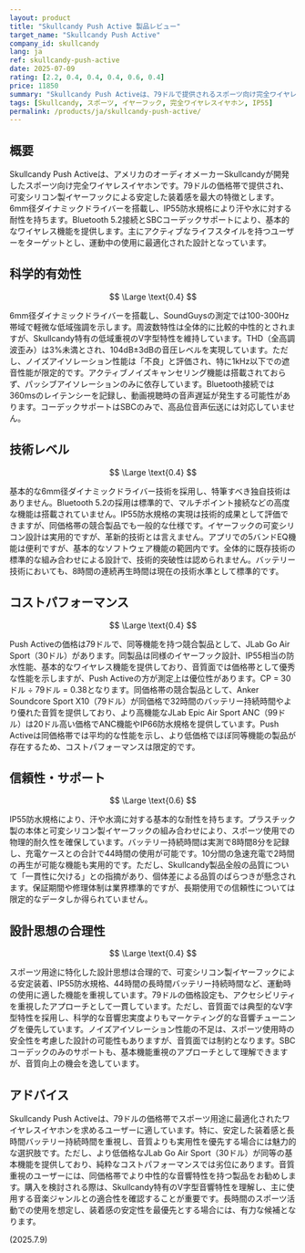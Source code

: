 ```yaml
---
layout: product
title: "Skullcandy Push Active 製品レビュー"
target_name: "Skullcandy Push Active"
company_id: skullcandy
lang: ja
ref: skullcandy-push-active
date: 2025-07-09
rating: [2.2, 0.4, 0.4, 0.4, 0.6, 0.4]
price: 11850
summary: "Skullcandy Push Activeは、79ドルで提供されるスポーツ向け完全ワイヤレスイヤホンです。シリコン製イヤーフックによる安定した装着感と44時間の長時間バッテリー持続時間を特徴とします。音質は低域強調の典型的なV字型特性を示しますが、同等機能を30ドルで提供する競合製品が存在し、コストパフォーマンスは限定的です。"
tags: [Skullcandy, スポーツ, イヤーフック, 完全ワイヤレスイヤホン, IP55]
permalink: /products/ja/skullcandy-push-active/
---
```


## 概要

Skullcandy Push Activeは、アメリカのオーディオメーカーSkullcandyが開発したスポーツ向け完全ワイヤレスイヤホンです。79ドルの価格帯で提供され、可変シリコン製イヤーフックによる安定した装着感を最大の特徴とします。6mm径ダイナミックドライバーを搭載し、IP55防水規格により汗や水に対する耐性を持ちます。Bluetooth 5.2接続とSBCコーデックサポートにより、基本的なワイヤレス機能を提供します。主にアクティブなライフスタイルを持つユーザーをターゲットとし、運動中の使用に最適化された設計となっています。

## 科学的有効性

$$ \Large \text{0.4} $$

6mm径ダイナミックドライバーを搭載し、SoundGuysの測定では100-300Hz帯域で軽微な低域強調を示します。周波数特性は全体的に比較的中性的とされますが、Skullcandy特有の低域重視のV字型特性を維持しています。THD（全高調波歪み）は3%未満とされ、104dB±3dBの音圧レベルを実現しています。ただし、ノイズアイソレーション性能は「不良」と評価され、特に1kHz以下での遮音性能が限定的です。アクティブノイズキャンセリング機能は搭載されておらず、パッシブアイソレーションのみに依存しています。Bluetooth接続では360msのレイテンシーを記録し、動画視聴時の音声遅延が発生する可能性があります。コーデックサポートはSBCのみで、高品位音声伝送には対応していません。

## 技術レベル

$$ \Large \text{0.4} $$

基本的な6mm径ダイナミックドライバー技術を採用し、特筆すべき独自技術はありません。Bluetooth 5.2の採用は標準的で、マルチポイント接続などの高度な機能は搭載されていません。IP55防水規格の実現は技術的成果として評価できますが、同価格帯の競合製品でも一般的な仕様です。イヤーフックの可変シリコン設計は実用的ですが、革新的技術とは言えません。アプリでの5バンドEQ機能は便利ですが、基本的なソフトウェア機能の範囲内です。全体的に既存技術の標準的な組み合わせによる設計で、技術的突破性は認められません。バッテリー技術においても、8時間の連続再生時間は現在の技術水準として標準的です。

## コストパフォーマンス

$$ \Large \text{0.4} $$

Push Activeの価格は79ドルで、同等機能を持つ競合製品として、JLab Go Air Sport（30ドル）があります。同製品は同様のイヤーフック設計、IP55相当の防水性能、基本的なワイヤレス機能を提供しており、音質面では価格帯として優秀な性能を示しますが、Push Activeの方が測定上は優位性があります。CP = 30ドル ÷ 79ドル = 0.38となります。同価格帯の競合製品として、Anker Soundcore Sport X10（79ドル）が同価格で32時間のバッテリー持続時間やより優れた音質を提供しており、より高機能なJLab Epic Air Sport ANC（99ドル）は20ドル高い価格でANC機能やIP66防水規格を提供しています。Push Activeは同価格帯では平均的な性能を示し、より低価格でほぼ同等機能の製品が存在するため、コストパフォーマンスは限定的です。

## 信頼性・サポート

$$ \Large \text{0.6} $$

IP55防水規格により、汗や水滴に対する基本的な耐性を持ちます。プラスチック製の本体と可変シリコン製イヤーフックの組み合わせにより、スポーツ使用での物理的耐久性を確保しています。バッテリー持続時間は実測で8時間8分を記録し、充電ケースとの合計で44時間の使用が可能です。10分間の急速充電で2時間の再生が可能な機能も実用的です。ただし、Skullcandy製品全般の品質について「一貫性に欠ける」との指摘があり、個体差による品質のばらつきが懸念されます。保証期間や修理体制は業界標準的ですが、長期使用での信頼性については限定的なデータしか得られていません。

## 設計思想の合理性

$$ \Large \text{0.4} $$

スポーツ用途に特化した設計思想は合理的で、可変シリコン製イヤーフックによる安定装着、IP55防水規格、44時間の長時間バッテリー持続時間など、運動時の使用に適した機能を重視しています。79ドルの価格設定も、アクセシビリティを重視したアプローチとして一貫しています。ただし、音質面では典型的なV字型特性を採用し、科学的な音響忠実度よりもマーケティング的な音響チューニングを優先しています。ノイズアイソレーション性能の不足は、スポーツ使用時の安全性を考慮した設計の可能性もありますが、音質面では制約となります。SBCコーデックのみのサポートも、基本機能重視のアプローチとして理解できますが、音質向上の機会を逸しています。

## アドバイス

Skullcandy Push Activeは、79ドルの価格帯でスポーツ用途に最適化されたワイヤレスイヤホンを求めるユーザーに適しています。特に、安定した装着感と長時間バッテリー持続時間を重視し、音質よりも実用性を優先する場合には魅力的な選択肢です。ただし、より低価格なJLab Go Air Sport（30ドル）が同等の基本機能を提供しており、純粋なコストパフォーマンスでは劣位にあります。音質重視のユーザーには、同価格帯でより中性的な音響特性を持つ製品をお勧めします。購入を検討される際は、Skullcandy特有のV字型音響特性を理解し、主に使用する音楽ジャンルとの適合性を確認することが重要です。長時間のスポーツ活動での使用を想定し、装着感の安定性を最優先とする場合には、有力な候補となります。

(2025.7.9)